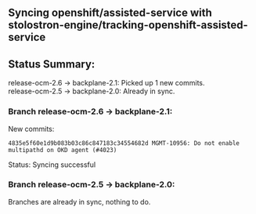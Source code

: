## Syncing openshift/assisted-service with stolostron-engine/tracking-openshift-assisted-service

## Status Summary:

release-ocm-2.6 -> backplane-2.1: Picked up 1 new commits.  
release-ocm-2.5 -> backplane-2.0: Already in sync.  

### Branch release-ocm-2.6 -> backplane-2.1:

New commits:

```
4835e5f60e1d9b083b03c86c847183c34554682d MGMT-10956: Do not enable multipathd on OKD agent (#4023)
```

Status: Syncing successful

### Branch release-ocm-2.5 -> backplane-2.0:

Branches are already in sync, nothing to do.
